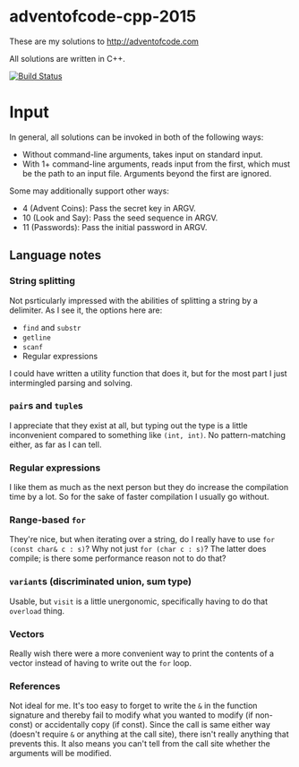 # adventofcode-cpp-2015

These are my solutions to http://adventofcode.com

All solutions are written in C++.

[![Build Status](https://travis-ci.org/petertseng/adventofcode-cpp-2015.svg?branch=master)](https://travis-ci.org/petertseng/adventofcode-cpp-2015)

# Input

In general, all solutions can be invoked in both of the following ways:

* Without command-line arguments, takes input on standard input.
* With 1+ command-line arguments, reads input from the first, which must be the path to an input file.
  Arguments beyond the first are ignored.

Some may additionally support other ways:

* 4 (Advent Coins): Pass the secret key in ARGV.
* 10 (Look and Say): Pass the seed sequence in ARGV.
* 11 (Passwords): Pass the initial password in ARGV.

## Language notes

### String splitting

Not psrticularly impressed with the abilities of splitting a string by a delimiter.
As I see it, the options here are:

* `find` and `substr`
* `getline`
* `scanf`
* Regular expressions

I could have written a utility function that does it, but for the most part I just intermingled parsing and solving.

### `pair`s and `tuple`s

I appreciate that they exist at all, but typing out the type is a little inconvenient compared to something like `(int, int)`.
No pattern-matching either, as far as I can tell.

### Regular expressions

I like them as much as the next person but they do increase the compilation time by a lot.
So for the sake of faster compilation I usually go without.

### Range-based `for`

They're nice, but when iterating over a string, do I really have to use `for (const char& c : s)`?
Why not just `for (char c : s)`?
The latter does compile; is there some performance reason not to do that?

### `variant`s (discriminated union, sum type)

Usable, but `visit` is a little unergonomic, specifically having to do that `overload` thing.

### Vectors

Really wish there were a more convenient way to print the contents of a vector instead of having to write out the `for` loop.

### References

Not ideal for me.
It's too easy to forget to write the `&` in the function signature and thereby fail to modify what you wanted to modify (if non-const) or accidentally copy (if const).
Since the call is same either way (doesn't require `&` or anything at the call site), there isn't really anything that prevents this.
It also means you can't tell from the call site whether the arguments will be modified.
